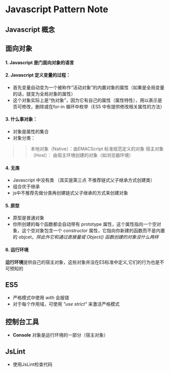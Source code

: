 # Javascript Pattern Note

## Javascript 概念
## 面向对象

#### 1. Javascript 是门面向对象的语言

#### 2. Javascript 定义变量的过程：
* 首先变量自动变为一个被称作“活动对象”的内置对象的属性（如果是全局变量的话，就变为全局对象的属性）
* 这个对象实际上是“伪对象”，因为它有自己的属性（属性特性），用以表示是否可修改，删除或在for-in 循环中枚举（ES5 中有提供修改相关属性的方法）

#### 3. 什么事对象：<br/>
* 对象是属性的集合
* 对象分类：
>> 本地对象（Native）：由EMACScript 标准规范定义的对象
>> 宿主对象（Host）： 由宿主环境创建的对象（如浏览器环境）

#### 4. 无类
* Javascript 中没有类 （其实是第三点 不推荐链式父子继承方式创建类）
* 组合优于继承
* js中不推荐先做分类再创建链式父子继承的方式来创建对象

#### 5. 原型
* 原型是普通对象
* 你所创建的每个函数都会自动带有 prototype 属性，这个属性指向一个空对象，这个空对象包含一个 constructor 属性，它指向你新建的函数而不是内置的 objcet，_除此外它和通过直接量或 Object() 函数创建的对象没什么两样_

#### 6. 运行环境
**运行环境**提供自己的宿主对象，这些对象并没在ES标准中定义,它们的行为也是不可预知的

## ES5
* 严格模式中使用 *with* 会报错
* 对于每个作用域，可使用 *"use strict"* 来激活严格模式

## 控制台工具
* **Console** 对象是运行环境的一部分（宿主对象）

## JsLint
* 使用JsLint检查代码